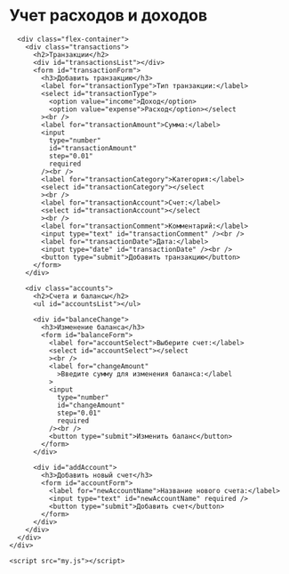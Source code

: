 
<html lang="en">
  <head>
    <meta charset="UTF-8" />
    <meta name="viewport" content="width=device-width, initial-scale=1.0" />
    <title>Учет расходов и доходов</title>
    <link rel="stylesheet" href="my.css" />
  </head>
  <body>
    <div class="container">
      <h1>Учет расходов и доходов</h1>

      <div class="flex-container">
        <div class="transactions">
          <h2>Транзакции</h2>
          <div id="transactionsList"></div>
          <form id="transactionForm">
            <h3>Добавить транзакцию</h3>
            <label for="transactionType">Тип транзакции:</label>
            <select id="transactionType">
              <option value="income">Доход</option>
              <option value="expense">Расход</option></select
            ><br />
            <label for="transactionAmount">Сумма:</label>
            <input
              type="number"
              id="transactionAmount"
              step="0.01"
              required
            /><br />
            <label for="transactionCategory">Категория:</label>
            <select id="transactionCategory"></select
            ><br />
            <label for="transactionAccount">Счет:</label>
            <select id="transactionAccount"></select
            ><br />
            <label for="transactionComment">Комментарий:</label>
            <input type="text" id="transactionComment" /><br />
            <label for="transactionDate">Дата:</label>
            <input type="date" id="transactionDate" /><br />
            <button type="submit">Добавить транзакцию</button>
          </form>
        </div>

        <div class="accounts">
          <h2>Счета и балансы</h2>
          <ul id="accountsList"></ul>

          <div id="balanceChange">
            <h3>Изменение баланса</h3>
            <form id="balanceForm">
              <label for="accountSelect">Выберите счет:</label>
              <select id="accountSelect"></select
              ><br />
              <label for="changeAmount"
                >Введите сумму для изменения баланса:</label
              >
              <input
                type="number"
                id="changeAmount"
                step="0.01"
                required
              /><br />
              <button type="submit">Изменить баланс</button>
            </form>
          </div>

          <div id="addAccount">
            <h3>Добавить новый счет</h3>
            <form id="accountForm">
              <label for="newAccountName">Название нового счета:</label>
              <input type="text" id="newAccountName" required />
              <button type="submit">Добавить счет</button>
            </form>
          </div>
        </div>
      </div>
    </div>

    <script src="my.js"></script>
  </body>
</html>
